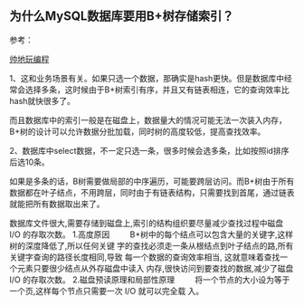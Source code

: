 ## 为什么MySQL数据库要用B+树存储索引？



参考：

[帅地玩编程](https://mp.weixin.qq.com/s?__biz=Mzg2NzA4MTkxNQ==&mid=2247485081&idx=1&sn=4f8bdbe7ef9558b8360bd3caa87a729d&scene=21#wechat_redirect)





1、这和业务场景有关。如果只选一个数据，那确实是hash更快。但是数据库中经常会选择多条，这时候由于B+树索引有序，并且又有链表相连，它的查询效率比hash就快很多了。

而且数据库中的索引一般是在磁盘上，数据量大的情况可能无法一次装入内存，B+树的设计可以允许数据分批加载，同时树的高度较低，提高查找效率。



2、数据库中select数据，不一定只选一条，很多时候会选多条，比如按照id排序后选10条。

如果是多条的话，B树需要做局部的中序遍历，可能要跨层访问。而B+树由于所有数据都在叶子结点，不用跨层，同时由于有链表结构，只需要找到首尾，通过链表就能把所有数据取出来了。







数据库文件很大,需要存储到磁盘上,索引的结构组织要尽量减少查找过程中磁盘 I/O 的存取次数。
1.高度原因
     B+树中的每个结点可以包含大量的关键字,这样树的深度降低了,所以任何关键 字的查找必须走一条从根结点到叶子结点的路,所有关键字查询的路径长度相同,导致 每一个数据的查询效率相当, 这就意味着查找一个元素只要很少结点从外存磁盘中读入 内存,很快访问到要查找的数据,减少了磁盘 I/O 的存取次数。
2.磁盘预读原理和局部性原理
     将一个节点的大小设为等于一个页,这样每个节点只需要一次 I/O 就可以完全载 入。



